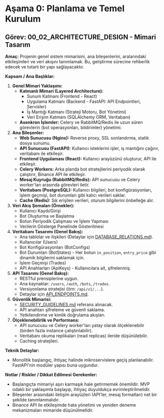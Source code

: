 # Aşama 0: Planlama ve Temel Kurulum

## Görev: 00_02_ARCHITECTURE_DESIGN - Mimari Tasarım

**Amaç:** Projenin genel sistem mimarisini, ana bileşenlerini, aralarındaki etkileşimleri ve veri akışını tanımlamak. Bu, geliştirme sürecine rehberlik edecek ve tutarlı bir yapı sağlayacaktır.

**Kapsam / Ana Başlıklar:**

1. **Genel Mimari Yaklaşımı:**
   - **Katmanlı Mimari (Layered Architecture):**
     - Sunum Katmanı (Frontend - React)
     - Uygulama Katmanı (Backend - FastAPI: API Endpointleri, Servisler)
     - İş Mantığı Katmanı (Strateji Motoru, Bot Yönetimi)
     - Veri Erişim Katmanı (SQLAlchemy ORM, Veritabanı)
   - **Asenkron İşlemler:** Celery ve RabbitMQ/Redis ile uzun süren görevlerin (bot operasyonları, bildirimler) yönetimi.
2. **Ana Bileşenler:**
   - **Web Sunucusu (Nginx):** Reverse proxy, SSL sonlandırma, statik dosya sunumu.
   - **API Sunucusu (FastAPI):** Kullanıcı isteklerini işler, iş mantığını çağırır, veritabanı ile etkileşir.
   - **Frontend Uygulaması (React):** Kullanıcı arayüzünü oluşturur, API ile etkileşir.
   - **Celery Workers:** Arka planda bot stratejilerini periyodik olarak çalıştırır, Binance API ile etkileşir.
   - **Mesaj Kuyruğu (RabbitMQ/Redis):** API sunucusu ve Celery worker'ları arasında görevleri iletir.
   - **Veritabanı (PostgreSQL):** Kullanıcı bilgileri, bot konfigürasyonları, işlem geçmişi, bot durumları gibi kalıcı verileri saklar.
   - **Cache (Redis):** Sık erişilen verileri, oturum bilgilerini önbelleğe alır.
3. **Veri Akış Şemaları (Örnekler):**
   - Kullanıcı Kaydı/Girişi
   - Bot Oluşturma ve Başlatma
   - Botun Periyodik Çalışması ve İşlem Yapması
   - Verilerin Gösterge Panelinde Gösterilmesi
4. **Veritabanı Tasarımı (Genel Bakış):**
   - Ana tablolar ve ilişkileri (Detaylar için [DATABASE_RELATIONS.md](../DATABASE_RELATIONS.md)).
   - Kullanıcılar (Users)
   - Bot Konfigürasyonları (BotConfigs)
   - Bot Durumları (BotStates) - Her botun `in_position`, `entry_price` gibi dinamik bilgilerini saklamak için.
   - İşlem Geçmişi (Trades)
   - API Anahtarları (ApiKeys) - Kullanıcılara ait, şifrelenmiş.
5. **API Tasarımı (Genel Bakış):**
   - RESTful prensiplerine uygun.
   - Ana kaynaklar: `/users`, `/auth`, `/bots`, `/trades`.
   - Versiyonlama stratejisi (örn: `/api/v1/...`).
   - Detaylar için [API_ENDPOINTS.md](../API_ENDPOINTS.md).
6. **Güvenlik Mimarisi:**
   - [SECURITY_GUIDELINES.md](../SECURITY_GUIDELINES.md) referans alınacak.
   - API anahtarı şifreleme ve güvenli saklama.
   - Yetkilendirme ve kimlik doğrulama akışları.
7. **Ölçeklenebilirlik ve Performans:**
   - API sunucusu ve Celery worker'ları yatay olarak ölçeklenebilir (birden fazla instance çalıştırılabilir).
   - Veritabanı okuma replikaları (read replicas) ileride düşünülebilir.
   - Caching stratejileri.

**Teknik Detaylar:**

- Monolitik başlangıç, ihtiyaç halinde mikroservislere geçiş planlanabilir. FastAPI'nin modüler yapısı buna uygundur.

**Notlar / Riskler / Dikkat Edilmesi Gerekenler:**

- Başlangıçta mimariyi aşırı karmaşık hale getirmemek önemlidir. MVP odaklı bir yaklaşımla başlayıp, ihtiyaç duyuldukça evrimleştirilmelidir.
- Bileşenler arasındaki iletişim arayüzleri (API'ler, mesaj formatları) net bir şekilde tanımlanmalıdır.
- Binance API ile etkileşimde hata yönetimi ve yeniden deneme mekanizmaları mimaride düşünülmelidir.
